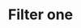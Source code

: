 ---
title: Filter one
tags:
icon: filter-one
svg: '<svg xmlns="http://www.w3.org/2000/svg" width="24" height="24" fill="none" viewBox="0 0 24 24" stroke-width="1.5" stroke-linecap="round" stroke-linejoin="round" stroke="currentColor"><path d="M10.046 17.676v-3.918c0-.554 0-.832-.05-1.1a2.93 2.93 0 0 0-.219-.686c-.114-.247-.274-.474-.595-.926L5.935 6.467c-.566-.797-.849-1.196-.836-1.529a.977.977 0 0 1 .38-.735C5.743 4 6.232 4 7.21 4h9.581c.978 0 1.467 0 1.73.203a.97.97 0 0 1 .38.735c.014.333-.27.732-.835 1.53l-3.247 4.578c-.32.452-.481.679-.595.926a2.93 2.93 0 0 0-.22.687c-.05.267-.05.544-.05 1.1v5.871m-3.907-1.954c1.654-.732 3.908-.296 3.908 1.954m-3.908-1.954c-.033 2.235 2.262 2.792 3.908 1.954"/></svg>'
---